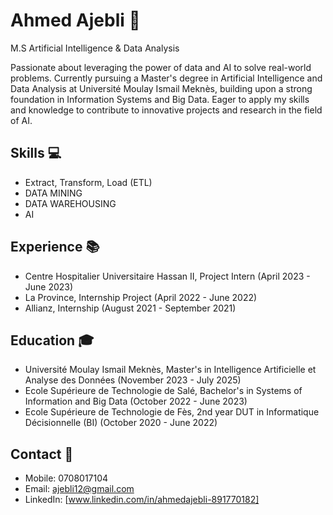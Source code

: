 # Ahmed Ajebli 🚀

M.S Artificial Intelligence & Data Analysis

Passionate about leveraging the power of data and AI to solve real-world problems. Currently pursuing a Master's degree in Artificial Intelligence and Data Analysis at Université Moulay Ismail Meknès, building upon a strong foundation in Information Systems and Big Data. Eager to apply my skills and knowledge to contribute to innovative projects and research in the field of AI.

## Skills 💻
- Extract, Transform, Load (ETL)
- DATA MINING
- DATA WAREHOUSING
- AI

## Experience 📚
- Centre Hospitalier Universitaire Hassan II, Project Intern (April 2023 - June 2023)
- La Province, Internship Project (April 2022 - June 2022)
- Allianz, Internship (August 2021 - September 2021)

## Education 🎓
- Université Moulay Ismail Meknès, Master's in Intelligence Artificielle et Analyse des Données (November 2023 - July 2025)
- Ecole Supérieure de Technologie de Salé, Bachelor's in Systems of Information and Big Data (October 2022 - June 2023)
- Ecole Supérieure de Technologie de Fès, 2nd year DUT in Informatique Décisionnelle (BI) (October 2020 - June 2022)

## Contact 📱
- Mobile: 0708017104
- Email: ajebli12@gmail.com
- LinkedIn: [www.linkedin.com/in/ahmedajebli-891770182]
